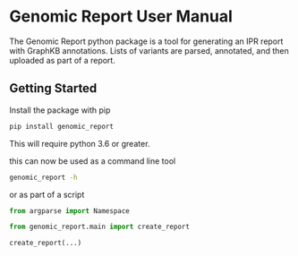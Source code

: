 # Genomic Report User Manual

The Genomic Report python package is a tool for generating an IPR report with GraphKB annotations.
Lists of variants are parsed, annotated, and then uploaded as part of a report.

## Getting Started

Install the package with pip

```bash
pip install genomic_report
```

This will require python 3.6 or greater.

this can now be used as a command line tool

```bash
genomic_report -h
```

or as part of a script

```python
from argparse import Namespace

from genomic_report.main import create_report

create_report(...)
```



